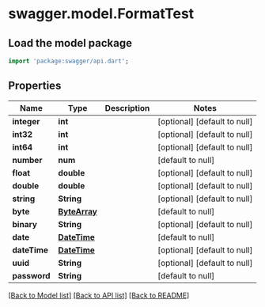 # swagger.model.FormatTest

## Load the model package
```dart
import 'package:swagger/api.dart';
```

## Properties
Name | Type | Description | Notes
------------ | ------------- | ------------- | -------------
**integer** | **int** |  | [optional] [default to null]
**int32** | **int** |  | [optional] [default to null]
**int64** | **int** |  | [optional] [default to null]
**number** | **num** |  | [default to null]
**float** | **double** |  | [optional] [default to null]
**double** | **double** |  | [optional] [default to null]
**string** | **String** |  | [optional] [default to null]
**byte** | [**ByteArray**](ByteArray.md) |  | [default to null]
**binary** | **String** |  | [optional] [default to null]
**date** | [**DateTime**](DateTime.md) |  | [default to null]
**dateTime** | [**DateTime**](DateTime.md) |  | [optional] [default to null]
**uuid** | **String** |  | [optional] [default to null]
**password** | **String** |  | [default to null]

[[Back to Model list]](../README.md#documentation-for-models) [[Back to API list]](../README.md#documentation-for-api-endpoints) [[Back to README]](../README.md)



